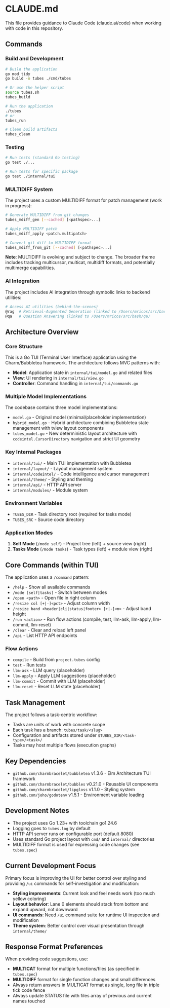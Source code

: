 # CLAUDE.md

This file provides guidance to Claude Code (claude.ai/code) when working with code in this repository.

## Commands

### Build and Development
```bash
# Build the application
go mod tidy
go build -o tubes ./cmd/tubes

# Or use the helper script
source tubes.sh
tubes_build

# Run the application
./tubes
# or
tubes_run

# Clean build artifacts
tubes_clean
```

### Testing
```bash
# Run tests (standard Go testing)
go test ./...

# Run tests for specific package
go test ./internal/tui
```

### MULTIDIFF System
The project uses a custom MULTIDIFF format for patch management (work in progress):
```bash
# Generate MULTIDIFF from git changes
tubes_mdiff_gen [--cached] [<pathspec>...]

# Apply MULTIDIFF patch
tubes_mdiff_apply <patch.multipatch>

# Convert git diff to MULTIDIFF format
tubes_mdiff_from_git [--cached] [<pathspec>...]
```

**Note**: MULTIDIFF is evolving and subject to change. The broader theme includes tracking multicursor, multicat, multidiff formats, and potentially multimerge capabilities.

### AI Integration
The project includes AI integration through symbolic links to backend utilities:
```bash
# Access AI utilities (behind-the-scenes)
@rag  # Retrieval-Augmented Generation (linked to /Users/mricos/src/bash/rag)
@qa   # Question Answering (linked to /Users/mricos/src/bash/qa)
```

## Architecture Overview

### Core Structure
This is a Go TUI (Terminal User Interface) application using the Charm/Bubbletea framework. The architecture follows MVC patterns with:

- **Model**: Application state in `internal/tui/model.go` and related files
- **View**: UI rendering in `internal/tui/view.go` 
- **Controller**: Command handling in `internal/tui/commands.go`

### Multiple Model Implementations
The codebase contains three model implementations:
- `model.go` - Original model (minimal/placeholder implementation)
- `hybrid_model.go` - Hybrid architecture combining Bubbletea state management with tview layout components
- `tubes_model.go` - New deterministic layout architecture with `codeintel.CursorDirectory` navigation and strict UI geometry

### Key Internal Packages
- `internal/tui/` - Main TUI implementation with Bubbletea
- `internal/layout/` - Layout management system
- `internal/codeintel/` - Code intelligence and cursor management
- `internal/theme/` - Styling and theming
- `internal/api/` - HTTP API server
- `internal/modules/` - Module system

### Environment Variables
- `TUBES_DIR` - Task directory root (required for tasks mode)
- `TUBES_SRC` - Source code directory

### Application Modes
1. **Self Mode** (`/mode self`) - Project tree (left) + source view (right)
2. **Tasks Mode** (`/mode tasks`) - Task types (left) + module view (right)

## Core Commands (within TUI)
The application uses a `/command` pattern:

- `/help` - Show all available commands
- `/mode [self|tasks]` - Switch between modes
- `/open <path>` - Open file in right column
- `/resize col [+|-]<pct>` - Adjust column width
- `/resize band <header|cli|status|footer> [+|-]<n>` - Adjust band height
- `/run <action>` - Run flow actions (compile, test, llm-ask, llm-apply, llm-commit, llm-reset)
- `/clear` - Clear and reload left panel
- `/api` - List HTTP API endpoints

### Flow Actions
- `compile` - Build from `project.tubes` config
- `test` - Run tests
- `llm-ask` - LLM query (placeholder)
- `llm-apply` - Apply LLM suggestions (placeholder)
- `llm-commit` - Commit with LLM (placeholder)
- `llm-reset` - Reset LLM state (placeholder)

## Task Management
The project follows a task-centric workflow:

- Tasks are units of work with concrete scope
- Each task has a branch: `tubes/task/<slug>`
- Configuration and artifacts stored under `$TUBES_DIR/<task-type>/<task>/`
- Tasks may host multiple flows (execution graphs)

## Key Dependencies
- `github.com/charmbracelet/bubbletea` v1.3.6 - Elm Architecture TUI framework
- `github.com/charmbracelet/bubbles` v0.21.0 - Reusable UI components
- `github.com/charmbracelet/lipgloss` v1.1.0 - Styling system
- `github.com/joho/godotenv` v1.5.1 - Environment variable loading

## Development Notes
- The project uses Go 1.23+ with toolchain go1.24.6
- Logging goes to `tubes.log` by default
- HTTP API server runs on configurable port (default 8080)
- Uses standard Go project layout with `cmd/` and `internal/` directories
- MULTIDIFF format is used for expressing code changes (see `tubes.spec`)

## Current Development Focus
Primary focus is improving the UI for better control over styling and providing `/ui` commands for self-investigation and modification:

- **Styling improvements**: Current look and feel needs work (too much yellow coloring)
- **Layout behavior**: Lane 0 elements should stack from bottom and expand upward, not downward
- **UI commands**: Need `/ui` command suite for runtime UI inspection and modification
- **Theme system**: Better control over visual presentation through `internal/theme/`

## Response Format Preferences
When providing code suggestions, use:
- **MULTICAT** format for multiple functions/files (as specified in `tubes.spec`)
- **MULTIDIFF** format for single function changes and small differences
- Always return answers in MULTICAT format as single, long file in triple tick code fence
- Always update STATUS file with files array of previous and current names touched